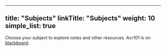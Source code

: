 
---
title: "Subjects"
linkTitle: "Subjects"
weight: 10
simple_list: true
---


<!--menu:
  main:
    weight: 1
---
-->

<!-- {{% pageinfo %}}
Choose your subject to explore notes and resources.
{{% /pageinfo %}} -->

Choose your subject to explore notes and other resources. Acr101 is on <a href="https://laureate-au.blackboard.com/webapps/blackboard/execute/courseMain?course_id=_83802_1">blackboard</a>.


